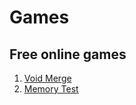# Games

## Free online games

1. [Void Merge](https://birslip.itch.io/void-merge-2048)
2. [Memory Test](http://www.aliencoders.org/games)
